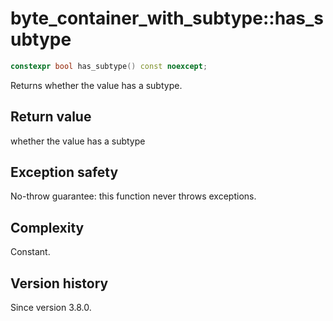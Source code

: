 # byte_container_with_subtype::has_subtype

```cpp
constexpr bool has_subtype() const noexcept;
```

Returns whether the value has a subtype.

## Return value

whether the value has a subtype

## Exception safety

No-throw guarantee: this function never throws exceptions.

## Complexity

Constant.

## Version history

Since version 3.8.0.
